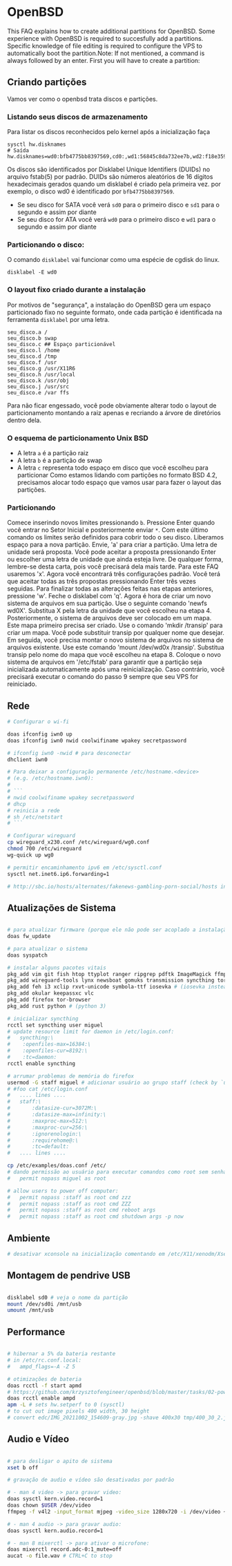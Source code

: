 # OpenBSD

This FAQ explains how to create additional partitions for OpenBSD. Some experience with OpenBSD is required to succesfully add a partitions. Specific knowledge of file editing is required to configure the VPS to automatically boot the partition.Note: If not mentioned, a command is always followed by an enter. First you will have to create a partition:

## Criando partições

Vamos ver como o openbsd trata discos e partições.

### Listando seus discos de armazenamento

Para listar os discos reconhecidos pelo kernel após a inicialização faça 

```ksh
sysctl hw.disknames
# Saída
hw.disknames=wd0:bfb4775bb8397569,cd0:,wd1:56845c8da732ee7b,wd2:f18e359c8fa2522b
```
Os discos são identificados por Disklabel Unique Identifiers (DUIDs) no arquivo fstab(5) por padrão. DUIDs são números aleatórios de 16 dígitos hexadecimais gerados quando um disklabel é criado pela primeira vez.
por exemplo, o disco wd0 é identificado por `bfb4775bb8397569`.

- Se seu disco for SATA você verá `sd0` para o primeiro disco e `sd1` para o segundo e assim por diante
- Se seu disco for  ATA você verá `wd0` para o primeiro disco e `wd1` para o segundo e assim por diante

### Particionando o disco:
O comando `disklabel` vai funcionar como uma espécie de cgdisk do linux. 
```ksh
disklabel -E wd0
```
### O layout fixo criado durante a instalação
Por motivos de "segurança", a instalação do OpenBSD gera um espaço particionado fixo no seguinte formato, onde cada partição é identificada na ferramenta `disklabel` por uma letra.

```
seu_disco.a /
seu_disco.b swap
seu_disco.c ## Espaço particionável
seu_disco.l /home
seu_disco.d /tmp
seu_disco.f /usr
seu_disco.g /usr/X11R6
seu_disco.h /usr/local
seu_disco.k /usr/obj
seu_disco.j /usr/src
seu_disco.e /var ffs
```
Para não ficar engessado, você pode obviamente alterar todo o layout de particionamento montando a raiz apenas e recriando a árvore de diretórios dentro dela.

### O esquema de particionamento Unix BSD
- A letra `a` é a partição raiz
- A letra `b` é a partição de swap
- A letra `c` representa todo espaço em disco que você escolheu para particionar
Como estamos lidando com partições no formato BSD 4.2, precisamos alocar todo espaço que vamos usar para fazer o layout das partições.

### Particionando
Comece inserindo novos limites pressionando `b`. Pressione Enter quando você entrar no Setor Inicial e posteriormente enviar `*`. Com este último comando os limites serão definidos para cobrir todo o seu disco.
Liberamos espaço para a nova partição. Envie, 'a' para criar a partição.
Uma letra de unidade será proposta. Você pode aceitar a proposta pressionando Enter ou escolher uma letra de unidade que ainda esteja livre. De qualquer forma, lembre-se desta carta, pois você precisará dela mais tarde. Para este FAQ usaremos 'x'.
Agora você encontrará três configurações padrão. Você terá que aceitar todas as três propostas pressionando Enter três vezes seguidas.
Para finalizar todas as alterações feitas nas etapas anteriores, pressione 'w'. Feche o disklabel com 'q'.
Agora é hora de criar um novo sistema de arquivos em sua partição. Use o seguinte comando 'newfs wd0X'. Substitua X pela letra da unidade que você escolheu na etapa 4.
Posteriormente, o sistema de arquivos deve ser colocado em um mapa. Este mapa primeiro precisa ser criado. Use o comando 'mkdir /transip' para criar um mapa. Você pode substituir transip por qualquer nome que desejar.
Em seguida, você precisa montar o novo sistema de arquivos no sistema de arquivos existente. Use este comando 'mount /dev/wd0x /transip'. Substitua transip pelo nome do mapa que você escolheu na etapa 8.
Coloque o novo sistema de arquivos em '/etc/fstab' para garantir que a partição seja inicializada automaticamente após uma reinicialização. Caso contrário, você precisará executar o comando do passo 9 sempre que seu VPS for reiniciado.



## Rede

```sh
# Configurar o wi-fi

doas ifconfig iwn0 up
doas ifconfig iwn0 nwid coolwifiname wpakey secretpassword

# ifconfig iwn0 -nwid # para desconectar
dhclient iwn0

# Para deixar a configuração permanente /etc/hostname.<device>
# (e.g. /etc/hostname.iwn0):
#
# ```
# nwid coolwifiname wpakey secretpassword
# dhcp
# reinicia a rede
# sh /etc/netstart 
# ```

# Configurar wireguard
cp wireguard_x230.conf /etc/wireguard/wg0.conf
chmod 700 /etc/wireguard
wg-quick up wg0

# permitir encaminhamento ipv6 em /etc/sysctl.conf
sysctl net.inet6.ip6.forwarding=1

# http://sbc.io/hosts/alternates/fakenews-gambling-porn-social/hosts into /etc/hosts

```

## Atualizações de Sistema

```sh

# para atualizar firmware (porque ele não pode ser acoplado a instalação)
doas fw_update

# para atualizar o sistema
doas syspatch

# instalar alguns pacotes vitais
pkg_add vim git fish htop ttyplot ranger ripgrep pdftk ImageMagick ffmpeg gnuwatch
pkg_add wireguard-tools lynx newsboat gomuks transmission syncthing tor httrack rtl-sdr
pkg_add feh i3 xclip rxvt-unicode symbola-ttf iosevka # (iosevka instead of jetbrains-mono)
pkg_add okular keepassxc vlc
pkg_add firefox tor-browser
pkg_add rust python # (python 3)

# inicializar syncthing
rcctl set syncthing user miguel
# update resource limit for daemon in /etc/login.conf:
#   syncthing:\
#    :openfiles-max=16384:\
#    :openfiles-cur=8192:\
#    :tc=daemon:
rcctl enable syncthing

# arrumar problemas de memória do firefox
usermod -G staff miguel # adicionar usuário ao grupo staff (check by `userinfo miguel`)
# #foo cat /etc/login.conf
#   .... lines ....
#   staff:\
#       :datasize-cur=3072M:\
#       :datasize-max=infinity:\
#       :maxproc-max=512:\
#       :maxproc-cur=256:\
#       :ignorenologin:\
#       :requirehome@:\
#       :tc=default:
#   .... lines ....

cp /etc/examples/doas.conf /etc/
# dando permissão ao usuário para executar comandos como root sem senha (poder final):
#   permit nopass miguel as root

# allow users to power off computer:
#   permit nopass :staff as root cmd zzz
#   permit nopass :staff as root cmd ZZZ
#   permit nopass :staff as root cmd reboot args
#   permit nopass :staff as root cmd shutdown args -p now

```


## Ambiente

```sh
# desativar xconsole na inicialização comentando em /etc/X11/xenodm/Xsetup_0
```

## Montagem de pendrive USB

```sh

disklabel sd0 # veja o nome da partição
mount /dev/sd0i /mnt/usb
umount /mnt/usb

```

## Performance

```sh

# hibernar a 5% da bateria restante
# in /etc/rc.conf.local:
#   ampd_flags=-A -Z 5

# otimizações de bateria
doas rcctl -f start apmd
# https://github.com/krzysztofengineer/openbsd/blob/master/tasks/02-power-management.md#set-the-performance-adjustment-mode
doas rcctl enable ampd
apm -L # sets hw.setperf to 0 (sysctl)
# to cut out image pixels 400 width, 30 height
# convert edc/IMG_20211002_154609-gray.jpg -shave 400x30 tmp/400_30_2.jpg

```

## Audio e Vídeo

```sh

# para desligar o apito de sistema
xset b off

# gravação de audio e vídeo são desativadas por padrão

# - man 4 video -> para gravar video:
doas sysctl kern.video.record=1
doas chown $USER /dev/video
ffmpeg -f v4l2 -input_format mjpeg -video_size 1280x720 -i /dev/video ~/video.mkv # 'q' to stop

# - man 4 audio -> para gravar audio:
doas sysctl kern.audio.record=1

# - man 8 mixerctl -> para ativar o microfone:
doas mixerctl record.adc-0:1_mute=off
aucat -o file.wav # CTRL+C to stop
```
